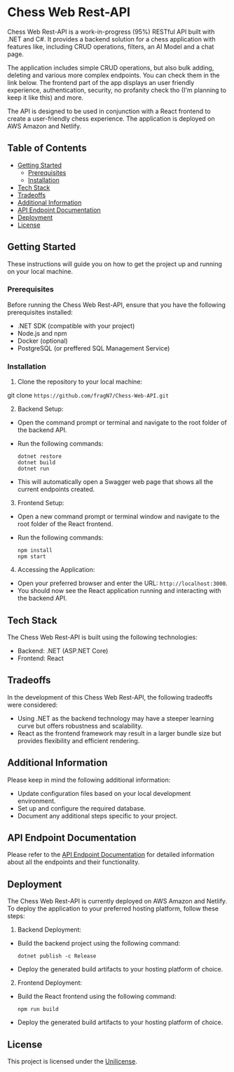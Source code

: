 # Chess Web Rest-API

Chess Web Rest-API is a work-in-progress (95%) RESTful API built with .NET and C#. It provides a backend solution for a chess application with features like, including CRUD operations, filters, an AI Model and a chat page.

The application includes simple CRUD operations, but also bulk adding, deleting and various more complex endpoints. You can check them in the link below. 
The frontend part of the app displays an user friendly experience, authentication, security, no profanity check tho (I'm planning to keep it like this) and more.

The API is designed to be used in conjunction with a React frontend to create a user-friendly chess experience. The application is deployed on AWS Amazon and Netlify.

## Table of Contents

- [Getting Started](#getting-started)
  - [Prerequisites](#prerequisites)
  - [Installation](#installation)
- [Tech Stack](#tech-stack)
- [Tradeoffs](#tradeoffs)
- [Additional Information](#additional-information)
- [API Endpoint Documentation](#api-endpoint-documentation)
- [Deployment](#deployment)
- [License](#license)

## Getting Started <a name="getting-started"></a>

These instructions will guide you on how to get the project up and running on your local machine.

### Prerequisites <a name="prerequisites"></a>

Before running the Chess Web Rest-API, ensure that you have the following prerequisites installed:

- .NET SDK (compatible with your project)
- Node.js and npm
- Docker (optional)
- PostgreSQL (or preffered SQL Management Service)

### Installation <a name="installation"></a>

1. Clone the repository to your local machine:

git clone `https://github.com/fragN7/Chess-Web-API.git`

2. Backend Setup:

- Open the command prompt or terminal and navigate to the root folder of the backend API.
- Run the following commands:

  ```
  dotnet restore
  dotnet build
  dotnet run
  ```

- This will automatically open a Swagger web page that shows all the current endpoints created.

3. Frontend Setup:

- Open a new command prompt or terminal window and navigate to the root folder of the React frontend.
- Run the following commands:

  ```
  npm install
  npm start
  ```

4. Accessing the Application:

- Open your preferred browser and enter the URL: `http://localhost:3000`.
- You should now see the React application running and interacting with the backend API.

## Tech Stack <a name="tech-stack"></a>

The Chess Web Rest-API is built using the following technologies:

- Backend: .NET (ASP.NET Core)
- Frontend: React

## Tradeoffs <a name="tradeoffs"></a>

In the development of this Chess Web Rest-API, the following tradeoffs were considered:

- Using .NET as the backend technology may have a steeper learning curve but offers robustness and scalability.
- React as the frontend framework may result in a larger bundle size but provides flexibility and efficient rendering.

## Additional Information <a name="additional-information"></a>

Please keep in mind the following additional information:

- Update configuration files based on your local development environment.
- Set up and configure the required database.
- Document any additional steps specific to your project.

## API Endpoint Documentation <a name="api-endpoint-documentation"></a>

Please refer to the [API Endpoint Documentation](https://app.swaggerhub.com/apis-docs/IAGUTAALEN/ChessApi/1.0.0) for detailed information about all the endpoints and their functionality.

## Deployment <a name="deployment"></a>

The Chess Web Rest-API is currently deployed on AWS Amazon and Netlify. To deploy the application to your preferred hosting platform, follow these steps:

1. Backend Deployment:

- Build the backend project using the following command:

  ```
  dotnet publish -c Release
  ```

- Deploy the generated build artifacts to your hosting platform of choice.

2. Frontend Deployment:

- Build the React frontend using the following command:

  ```
  npm run build
  ```

- Deploy the generated build artifacts to your hosting platform of choice.

## License <a name="license"></a>

This project is licensed under the [Unilicense](LICENSE).
